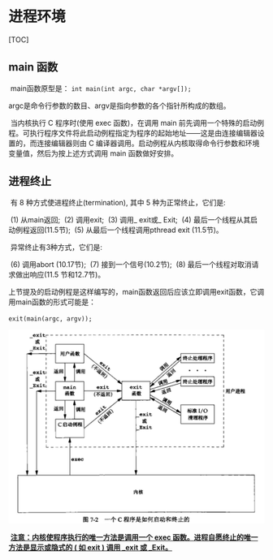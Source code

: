 # 进程环境

[TOC]



## main 函数

​		main函数原型是：
`int main(int argc, char *argv[]);`

argc是命令行参数的数目、argv是指向参数的各个指针所构成的数组。

​		当内核执行 C 程序时(使用 exec 函数)，在调用 main 前先调用一个特殊的启动例程。可执行程序文件将此启动例程指定为程序的起始地址——这是由连接编辑器设置的，而连接编辑器则由 C 编译器调用。启动例程从内核取得命令行参数和环境变量值，然后为按上述方式调用 main 函数做好安排。

## 进程终止

​		有 8 种方式使进程终止(termination), 其中 5 种为正常终止，它们是:

​			(1) 从main返回;
​			(2) 调用exit;
​			(3) 调用_ exit或_ Exit;
​			(4) 最后一个线程从其启动例程返回(11.5节);
​			(5) 从最后一个线程调用pthread exit (11.5节)。

​		异常终止有3种方式，它们是:

​			(6) 调用abort (10.17节);
​			(7) 接到一个信号(10.2节);
​			(8) 最后一个线程对取消请求做出响应(11.5 节和12.7节)。

​		上节提及的启动例程是这样编写的，main函数返回后应该立即调用exit函数，它调用main函数的形式可能是：

`exit(main(argc, argv));`

![C程序时如何启动和终止的](.\markdownimage\C程序时如何启动和终止的.png)

​		**<u>注意：内核使程序执行的唯一方法是调用一个 exec 函数。进程自愿终止的唯一方法是显示或隐式的 ( 如 exit ) 调用 _exit 或 _Exit。</u>**















